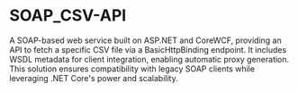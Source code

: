 # SOAP_CSV-API
A SOAP-based web service built on ASP.NET and CoreWCF, providing an API to fetch a specific CSV file via a BasicHttpBinding endpoint. It includes WSDL metadata for client integration, enabling automatic proxy generation. This solution ensures compatibility with legacy SOAP clients while leveraging .NET Core's power and scalability.
